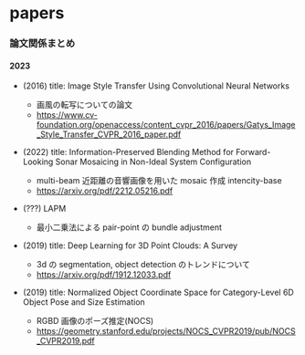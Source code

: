 # papers

### 論文関係まとめ
#### 2023
- (2016) title: Image Style Transfer Using Convolutional Neural Networks
    - 画風の転写についての論文
    - https://www.cv-foundation.org/openaccess/content_cvpr_2016/papers/Gatys_Image_Style_Transfer_CVPR_2016_paper.pdf

- (2022) title: Information-Preserved Blending Method for Forward-Looking Sonar Mosaicing in Non-Ideal System Configuration
    - multi-beam 近距離の音響画像を用いた mosaic 作成 intencity-base
    - https://arxiv.org/pdf/2212.05216.pdf

- (???) LAPM
    - 最小二乗法による pair-point の bundle adjustment

- (2019) title: Deep Learning for 3D Point Clouds: A Survey
    - 3d の segmentation, object detection のトレンドについて
    - https://arxiv.org/pdf/1912.12033.pdf

- (2019) title: Normalized Object Coordinate Space for Category-Level 6D Object Pose and Size Estimation
    - RGBD 画像のポーズ推定(NOCS)
    - https://geometry.stanford.edu/projects/NOCS_CVPR2019/pub/NOCS_CVPR2019.pdf


